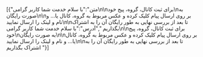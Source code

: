 [{"متن":"با سلام خدمت شما کاربر گرامی\n\nبرای ثبت کانال، گروه، پیج خود\nبه صورت رایگان\n\nبر روی ارسال پیام کلیک کرده و عکس مربوط به گروه، کانال یا... و نام و لینک را ارسال نمایید\n\nتا بعد از بررسی نهایی به طور رایگان آن را به اشتراک بگذاریم ","آدرس":"با سلام خدمت شما کاربر گرامی\n\nبرای ثبت کانال، گروه، پیج خود\nبه صورت رایگان\n\nبر روی ارسال پیام کلیک کرده و عکس مربوط به گروه، کانال یا... و نام و لینک را ارسال نمایید\n\nتا بعد از بررسی نهایی به طور رایگان آن را به اشتراک بگذاریم "}]
